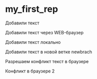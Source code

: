 ﻿# my_first_rep

Добавили текст

Добавили текст через WEB-браузер

Добавили текст локально

Добавили текст в новой ветке newbrach

Разрешаем конфликт текст в браузере

Конфликт в браузере 2
